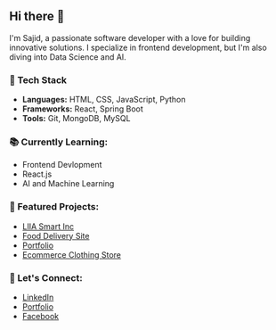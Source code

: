 ## Hi there 👋
I'm Sajid, a passionate software developer with a love for building innovative solutions. I specialize in frontend development, but I'm also diving into Data Science and AI.


### 🔧 Tech Stack
- **Languages:** HTML, CSS, JavaScript, Python
- **Frameworks:** React, Spring Boot
- **Tools:** Git, MongoDB, MySQL


### 📚 Currently Learning:
- Frontend Devlopment
- React.js
- AI and Machine Learning


### 🚀 Featured Projects:
- [LIIA Smart Inc](https://www.liiasmart.com)
- [Food Delivery Site](https://github.com/sezid/khidaaa)
- [Portfolio](https://github.com/sezid/my-profile)
- [Ecommerce Clothing Store](https://github.com/sezid/e-commerce)


### 🤝 Let's Connect:
- [LinkedIn](https://www.linkedin.com/in/sezid)
- [Portfolio](https://sezid.netlify.app/)
- [Facebook](https://www.facebook.com/itssezid)


